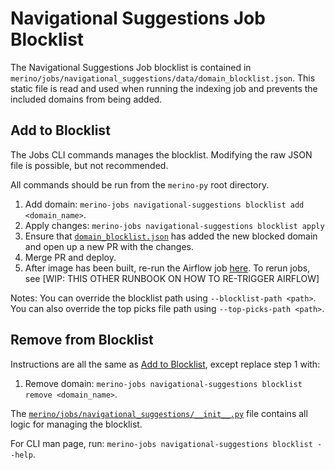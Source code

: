 # Navigational Suggestions Job Blocklist
The Navigational Suggestions Job blocklist is contained in `merino/jobs/navigational_suggestions/data/domain_blocklist.json`.
This static file is read and used when running the indexing job and prevents the included domains from being added.

## Add to Blocklist
The Jobs CLI commands manages the blocklist. Modifying the raw JSON file is possible, but not recommended.

All commands should be run from the `merino-py` root directory.

1. Add domain: `merino-jobs navigational-suggestions blocklist add <domain_name>`.
2. Apply changes: `merino-jobs navigational-suggestions blocklist apply`
3. Ensure that [`domain_blocklist.json`](/merino/jobs/navigational_suggestions/data/domain_blocklist.json) has added the new blocked domain and open up a new PR with the changes.
4. Merge PR and deploy. 
5. After image has been built, re-run the Airflow job [here](https://workflow.telemetry.mozilla.org/dags/merino_jobs/graph). To rerun jobs, see [WIP: THIS OTHER RUNBOOK ON HOW TO RE-TRIGGER AIRFLOW]

Notes: You can override the blocklist path using `--blocklist-path <path>`.
You can also override the top picks file path using `--top-picks-path <path>`.

## Remove from Blocklist
Instructions are all the same as [Add to Blocklist](#Add_to_Blocklist), except replace step 1 with:
1.  Remove domain: `merino-jobs navigational-suggestions blocklist remove <domain_name>`.

The [`merino/jobs/navigational_suggestions/__init__.py`](/merino/jobs/navigational_suggestions/__init__.py) file contains all logic for managing the blocklist.

For CLI man page, run: `merino-jobs navigational-suggestions blocklist --help`.
